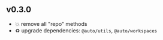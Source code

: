 ## v0.3.0

* 💥 remove all "repo" methods
* ♻️ upgrade dependencies: `@auto/utils`, `@auto/workspaces`
